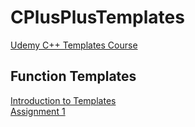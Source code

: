 # CPlusPlusTemplates
[Udemy C++ Templates Course](https://www.udemy.com/course/beg-cpp-temp/)

## Function Templates
[Introduction to Templates](https://github.com/beef-erikson/CPlusPlusTemplates/blob/master/IntroToTemplates/IntroToTemplates.cpp)<br />
[Assignment 1](https://github.com/beef-erikson/CPlusPlusTemplates/blob/master/Assignment1/Assignment1.cpp)<br />


